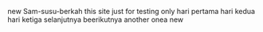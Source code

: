 new Sam-susu-berkah
this site just for testing only
hari pertama 
hari kedua
hari ketiga
selanjutnya
beerikutnya
another onea
new 
